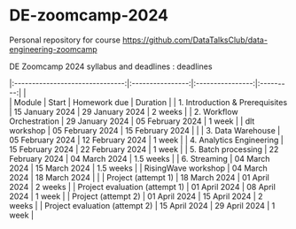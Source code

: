 # DE-zoomcamp-2024
Personal repository for course https://github.com/DataTalksClub/data-engineering-zoomcamp

DE Zoomcamp 2024 syllabus and deadlines : deadlines


|:-------------------------------:|:----------------:|:----------------:|:---------:|
|  
| Module                          | Start            | Homework due     | Duration  |
| 1. Introduction & Prerequisites |  15 January 2024 |  29 January 2024 | 2 weeks   |
| 2. Workflow Orchestration       |  29 January 2024 | 05 February 2024 | 1 week    |
| dlt workshop                    | 05 February 2024 | 15 February 2024 |           |
| 3. Data Warehouse               | 05 February 2024 | 12 February 2024 | 1 week    |
| 4. Analytics Engineering        | 15 February 2024 | 22 February 2024 | 1 week    |
| 5. Batch processing             | 22 February 2024 |    04 March 2024 | 1.5 weeks |
| 6. Streaming                    |    04 March 2024 |    15 March 2024 | 1.5 weeks |
| RisingWave workshop             |    04 March 2024 |    18 March 2024 |           |
| Project (attempt 1)             |    18 March 2024 |    01 April 2024 | 2 weeks   |
| Project evaluation (attempt 1)  |    01 April 2024 |    08 April 2024 | 1 week    |
| Project (attempt 2)             |    01 April 2024 |    15 April 2024 | 2 weeks   |
| Project evaluation (attempt 2)  |    15 April 2024 |    29 April 2024 | 1 week    |
